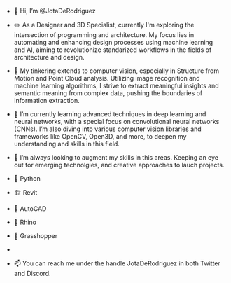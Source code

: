- 👋 Hi, I’m @JotaDeRodriguez

- ✏️ As a Designer and 3D Specialist, currently I'm exploring the intersection of programming and architecture. My focus lies in automating and enhancing design processes using machine learning and AI, aiming to revolutionize standarized workflows in the fields of architecture and design.

- 👀 My tinkering extends to computer vision, especially in Structure from Motion and Point Cloud analysis. Utilizing image recognition and machine learning algorithms, I strive to extract meaningful insights and semantic meaning from complex data, pushing the boundaries of information extraction.

- 🌱 I’m currently learning advanced techniques in deep learning and neural networks, with a special focus on convolutional neural networks (CNNs). I’m also diving into various computer vision libraries and frameworks like OpenCV, Open3D, and more, to deepen my understanding and skills in this field.

- 💞️ I’m always looking to augment my skills in this areas. Keeping an eye out for emerging technolgies, and creative approaches to lauch projects.


- 🐍 Python
- 🏗️ Revit
- 📐 AutoCAD
- 🦏 Rhino
- 🦗 Grasshopper
-

  
- 📫 You can reach me under the handle JotaDeRodriguez in both Twitter and Discord.
 
